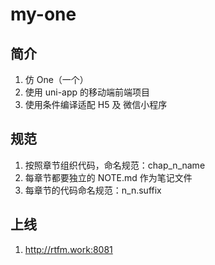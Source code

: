 # my-one

## 简介
1. 仿 One（一个）
2. 使用 uni-app 的移动端前端项目
3. 使用条件编译适配 H5 及 微信小程序

## 规范
1. 按照章节组织代码，命名规范：chap_n_name
2. 每章节都要独立的 NOTE.md 作为笔记文件
3. 每章节的代码命名规范：n_n.suffix

## 上线
1. http://rtfm.work:8081
